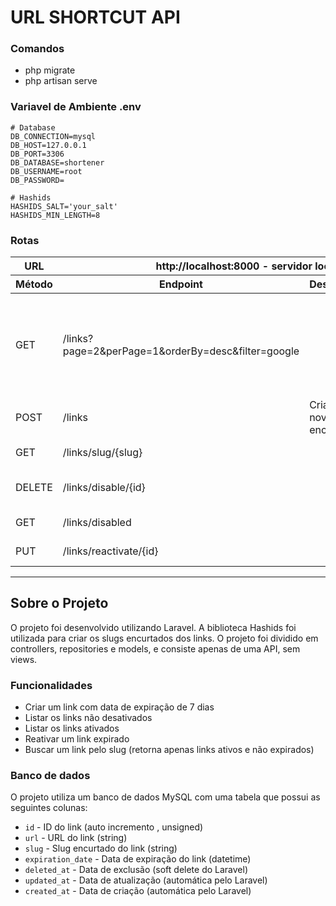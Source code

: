 # URL SHORTCUT API

### Comandos
* php migrate
* php artisan serve

### Variavel de Ambiente .env

``` .env
# Database
DB_CONNECTION=mysql
DB_HOST=127.0.0.1
DB_PORT=3306
DB_DATABASE=shortener
DB_USERNAME=root
DB_PASSWORD=

# Hashids
HASHIDS_SALT='your_salt'
HASHIDS_MIN_LENGTH=8
```

### Rotas


<table>
    <thead>
        <tr>
            <th>URL</th>
            <th colspan="3">http://localhost:8000 - servidor local</th>
        </tr>
        <tr>
            <th>Método</th>
            <th >Endpoint</th>
            <th>Descrição</th>
        </tr>
    </thead>
    <tbody>
        <tr>
            <td>GET</td>
            <td>/links?page=2&perPage=1&orderBy=desc&filter=google<td>
            <td>Tráz apenas os links habilitados, pode-se passar a páginação, a orderm e filtrar por url</td>
        </tr>
        <tr>
            <td>POST</td>
            <td>/links</td>
            <td>Cria um novo link encurtado</td>
        </tr>
        <tr>
            <td>GET</td>
            <td>/links/slug/{slug}<td>
            <td>Traz o link pelo slug</td>
        </tr>
        <tr>
            <td>DELETE</td>
            <td>/links/disable/{id}<td>
            <td>Desabilita um link pelo id</td>
        </tr>
         <tr>
            <td>GET</td>
            <td>/links/disabled<td>
            <td>Tráz os links desabilitados</td>
        </tr>
        <tr>
            <td>PUT</td>
            <td>/links/reactivate/{id}<td>
            <td>Reativa um link expirado</td>
        </tr>
    </tbody>
</table>

<hr/>

## Sobre o Projeto

  O projeto foi desenvolvido utilizando Laravel. A biblioteca Hashids foi utilizada para criar os slugs encurtados dos links. O projeto foi dividido em controllers, repositories e models, e consiste apenas de uma API, sem views.

### Funcionalidades
- Criar um link com data de expiração de 7 dias
- Listar os links não desativados
- Listar os links ativados
- Reativar um link expirado
- Buscar um link pelo slug (retorna apenas links ativos e não expirados)

### Banco de dados
O projeto utiliza um banco de dados MySQL com uma tabela que possui as seguintes colunas:

- `id` - ID do link (auto incremento , unsigned)
- `url` - URL do link (string)
- `slug` - Slug encurtado do link (string)
- `expiration_date` - Data de expiração do link (datetime)
- `deleted_at` - Data de exclusão (soft delete do Laravel)
- `updated_at` - Data de atualização (automática pelo Laravel)
- `created_at` - Data de criação (automática pelo Laravel)
